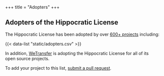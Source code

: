 +++
title = "Adopters"
+++

## Adopters of the Hippocratic License

The Hippocratic License has been adopted by over [600+ projects](https://github.com/search?l=&q=%22Hippocratic+License%22+filename%3ALICENSE&type=Code) including:

{{< data-list "static/adopters.csv" >}}

In addition, [WeTransfer](https://github.com/wetransfer/) is adopting the Hippocratic License for all of its open source projects.

To add your project to this list, [submit a pull
request](https://github.com/ContributorCovenant/hippocratic-license/blob/release/README.md#adding-a-project-to-the-list-of-adopters "Hippocratic License source code").
